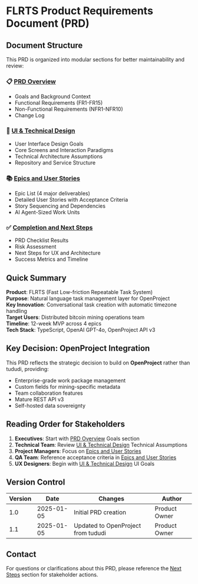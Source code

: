 # FLRTS Product Requirements Document (PRD)

## Document Structure

This PRD is organized into modular sections for better maintainability and
review:

### 📋 [PRD Overview](./prd-overview.md)

- Goals and Background Context
- Functional Requirements (FR1-FR15)
- Non-Functional Requirements (NFR1-NFR10)
- Change Log

### 🎨 [UI & Technical Design](./prd-ui-technical.md)

- User Interface Design Goals
- Core Screens and Interaction Paradigms
- Technical Architecture Assumptions
- Repository and Service Structure

### 📚 [Epics and User Stories](./prd-epics.md)

- Epic List (4 major deliverables)
- Detailed User Stories with Acceptance Criteria
- Story Sequencing and Dependencies
- AI Agent-Sized Work Units

### ✅ [Completion and Next Steps](./prd-completion.md)

- PRD Checklist Results
- Risk Assessment
- Next Steps for UX and Architecture
- Success Metrics and Timeline

## Quick Summary

**Product**: FLRTS (Fast Low-friction Repeatable Task System)  
**Purpose**: Natural language task management layer for OpenProject  
**Key Innovation**: Conversational task creation with automatic timezone
handling  
**Target Users**: Distributed bitcoin mining operations team  
**Timeline**: 12-week MVP across 4 epics  
**Tech Stack**: TypeScript, OpenAI GPT-4o, OpenProject API v3

## Key Decision: OpenProject Integration

This PRD reflects the strategic decision to build on **OpenProject** rather than
tududi, providing:

- Enterprise-grade work package management
- Custom fields for mining-specific metadata
- Team collaboration features
- Mature REST API v3
- Self-hosted data sovereignty

## Reading Order for Stakeholders

1. **Executives**: Start with [PRD Overview](./prd-overview.md) Goals section
2. **Technical Team**: Review [UI & Technical Design](./prd-ui-technical.md)
   Technical Assumptions
3. **Project Managers**: Focus on [Epics and User Stories](./prd-epics.md)
4. **QA Team**: Reference acceptance criteria in
   [Epics and User Stories](./prd-epics.md)
5. **UX Designers**: Begin with [UI & Technical Design](./prd-ui-technical.md)
   UI Goals

## Version Control

| Version | Date       | Changes                            | Author        |
| ------- | ---------- | ---------------------------------- | ------------- |
| 1.0     | 2025-01-05 | Initial PRD creation               | Product Owner |
| 1.1     | 2025-01-05 | Updated to OpenProject from tududi | Product Owner |

## Contact

For questions or clarifications about this PRD, please reference the
[Next Steps](./prd-completion.md) section for stakeholder actions.
